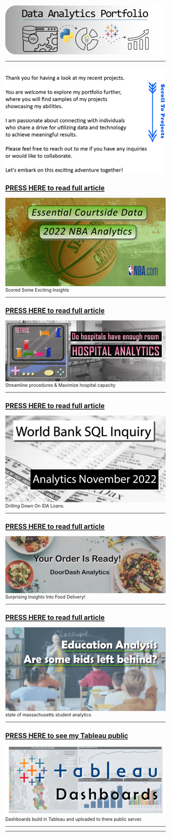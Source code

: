 #### <img src="images/Portfolio_Header.png?raw=true"/>

---

#### <img src="images/welcome message2.jpg?raw=true"/>

## [PRESS HERE to read full article](/NBA_Project.md)
<img src="NBA_Visuals/NBA banner.jpg?raw=true"/>
Scored Some Exciting Insights

---
## [PRESS HERE to read full article](/Hospital_project.md)
<img src="Hospital_Visuals/Hospital Project banner 2.jpg?raw=true"/>
Streamline procedures & Maximize hospital capacity

---
## [PRESS HERE to read full article](/Bank_Project.md)
<img src="Bank_Vissuals/Bank Project Headercropped.jpg?raw=true"/>
Drilling Down On IDA Loans.

---
## [PRESS HERE to read full article](/doordash_project.md)
<img src="images/TitleImage_Doordash_Trimmed.jpg?raw=true"/>
Surprising Insights Into Food Delivery!

---
## [PRESS HERE to read full article](/schoolproject.md)
<img src="images/Education project.jpg?raw=true"/>
state of massachusetts student analytics


---
## [PRESS HERE to see my Tableau public](https://public.tableau.com/app/profile/trevor.maxwell4413)
<img src="images/Tableau Thumbnail.png?raw=true"/>
Dashboards build in Tableau and uploaded to there public server. 

---


---




